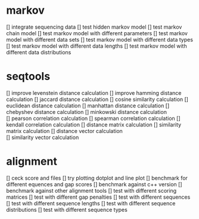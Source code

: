  
 
# markov
[] integrate sequencing data 
[] test hidden markov model 
[] test markov chain model 
[] test markov model with different parameters 
[] test markov model with different data sets 
[] test markov model with different data types 
[] test markov model with different data lengths 
[] test markov model with different data distributions

# seqtools
[] improve levenstein distance calculation 
[] improve hamming distance calculation 
[] jaccard distance calculation 
[] cosine similarity calculation 
[] euclidean distance calculation 
[] manhattan distance calculation 
[] chebyshev distance calculation 
[] minkowski distance calculation  
[] pearson correlation calculation 
[] spearman correlation calculation 
[] kendall correlation calculation 
[] distance matrix calculation 
[] similarity matrix calculation 
[] distance vector calculation  
[] similarity vector calculation 
 
# alignment 
[] ceck score and files 
[] try plotting dotplot and line plot 
[] benchmark for different equences and gap scores 
[] benchmark against c++ version 
[] benchmark against other alignment tools 
[] test with different scoring matrices 
[] test with different gap penalties 
[] test with different sequences 
[] test with different sequence lengths 
[] test with different sequence distributions 
[] test with different sequence types



